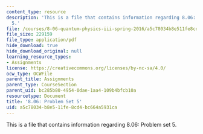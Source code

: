 ```yaml
---
content_type: resource
description: 'This is a file that contains information regarding 8.06: Problem set
  5.'
file: /courses/8-06-quantum-physics-iii-spring-2016/a5c78034b8e511fe8cd4bc664a5931ca_MIT8_06S16_ps5.pdf
file_size: 229159
file_type: application/pdf
hide_download: true
hide_download_original: null
learning_resource_types:
- Assignments
license: https://creativecommons.org/licenses/by-nc-sa/4.0/
ocw_type: OCWFile
parent_title: Assignments
parent_type: CourseSection
parent_uid: bc285b80-4954-0dae-1aa4-109b4bfcb10a
resourcetype: Document
title: '8.06: Problem Set 5'
uid: a5c78034-b8e5-11fe-8cd4-bc664a5931ca
---
```

This is a file that contains information regarding 8.06: Problem set 5.